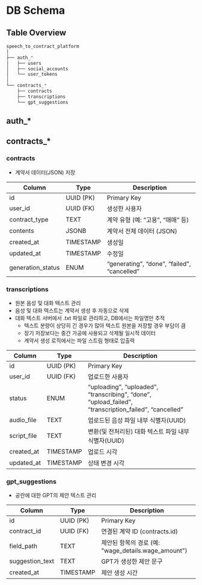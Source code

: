 # DB Schema

## Table Overview

```python
speech_to_contract_platform
│
├── auth_*
│   ├── users
│   ├── social_accounts
│   └── user_tokens
│
└── contracts_*
    ├── contracts
    ├── transcriptions
    └── gpt_suggestions
```

## auth_*

## contracts_*

### contracts

- 계약서 데이터(JSON) 저장

| **Column** | **Type** | **Description** |
| --- | --- | --- |
| id | UUID (PK) | Primary Key |
| user_id | UUID (FK) | 생성한 사용자 |
| contract_type | TEXT | 계약 유형 (예: “고용”, “매매” 등) |
| contents | JSONB | 계약서 전체 데이터 (JSON) |
| created_at | TIMESTAMP | 생성일 |
| updated_at | TIMESTAMP | 수정일 |
| generation_status | ENUM | “generating”, “done”, “failed”, “cancelled” |

### transcriptions

- 원본 음성 및 대화 텍스트 관리
- 음성 및 대화 텍스트는 계약서 생성 후 자동으로 삭제
- 대화 텍스트 서버에서 .txt 파일로 관리하고, DB에서는 파일명만 추적
    - 텍스트 분량이 상당히 긴 경우가 많아 텍스트 원본을 저장할 경우 부담이 큼
    - 장기 저장보다는 중간 가공에 사용되고 삭제될 일시적 데이터
    - 계약서 생성 로직에서는 파일 스트림 형태로 입출력

| **Column** | **Type** | **Description** |
| --- | --- | --- |
| id | UUID (PK) | Primary Key |
| user_id | UUID (FK) | 업로드한 사용자 |
| status | ENUM | “uploading”, “uploaded”, “transcribing”, “done”, “upload_failed”, “transcription_failed”, “cancelled” |
| audio_file | TEXT | 업로드된 음성 파일 내부 식별자(UUID) |
| script_file | TEXT | 변환(및 전처리된) 대화 텍스트 파일 내부 식별자(UUID) |
| created_at | TIMESTAMP | 업로드 시각 |
| updated_at | TIMESTAMP | 상태 변경 시각 |

### gpt_suggestions

- 공란에 대한 GPT의 제안 텍스트 관리

| **Column** | **Type** | **Description** |
| --- | --- | --- |
| id | UUID (PK) | Primary Key |
| contract_id | UUID (FK) | 연결된 계약 ID (contracts.id) |
| field_path | TEXT | 제안된 항목의 경로 (예: "wage_details.wage_amount") |
| suggestion_text | TEXT | GPT가 생성한 제안 문구 |
| created_at | TIMESTAMP | 제안 생성 시간 |
